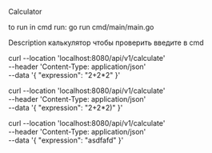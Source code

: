 Calculator

to run 
in cmd run: go run cmd/main/main.go



Description
калькулятор
чтобы проверить введите в cmd

curl --location 'localhost:8080/api/v1/calculate' \
--header 'Content-Type: application/json' \
--data '{
"expression": "2+2*2"
}'



curl --location 'localhost:8080/api/v1/calculate' \
--header 'Content-Type: application/json' \
--data '{
"expression": "2+2*2)"
}'


curl --location 'localhost:8080/api/v1/calculate' \
--header 'Content-Type: application/json' \
--data '{
"expression": "asdfafd"
}'